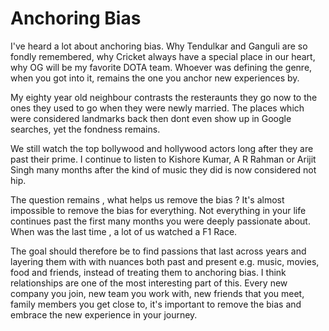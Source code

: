 # Anchoring Bias 

I've heard a lot about anchoring bias. Why Tendulkar and Ganguli are so fondly remembered, why Cricket always have a special place in our heart, why OG will be 
my favorite DOTA team. Whoever was defining the genre, when you got into it, remains the one you anchor new experiences by. 

My eighty year old neighbour contrasts the resteraunts they go now to the ones they used to go when they were newly married. The places which were considered 
landmarks back then dont even show up in Google searches, yet the fondness remains. 

We still watch the top bollywood and hollywood actors long after they are past their prime. I continue to listen to Kishore Kumar, A R Rahman or Arijit Singh 
many months after the kind of music they did is now considered not hip. 

The question remains , what helps us remove the bias ? It's almost impossible to remove the bias for everything. Not everything in your life continues past 
the first many months you were deeply passionate about. When was the last time , a lot of us watched a F1 Race. 

The goal should therefore be to find passions that last across years and layering them with with nuances both past and present e.g. music, movies, food and friends, 
instead of treating them to anchoring bias. I think relationships are one of the most  interesting part of this. 
Every new company you join, new team you work with, new friends that you meet,  family members you get close to, it's important to remove the bias and 
embrace the new experience in your journey. 

